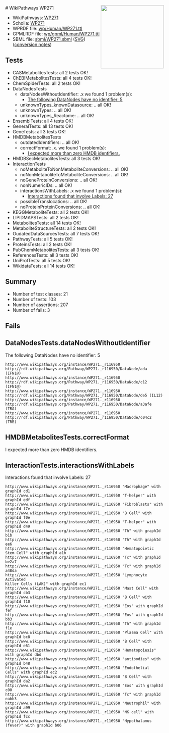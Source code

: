 <img style="float: right; width: 200px" src="../logo.png" />
# WikiPathways WP271

* WikiPathways: [WP271](https://identifiers.org/wikipathways:WP271)
* Scholia: [WP271](https://scholia.toolforge.org/wikipathways/WP271)
* WPRDF file: [wp/Human/WP271.ttl](../wp/Human/WP271.ttl)
* GPMLRDF file: [wp/gpml/Human/WP271.ttl](../wp/gpml/Human/WP271.ttl)
* SBML file: [sbml/WP271.sbml](../sbml/WP271.sbml) ([SVG](../sbml/WP271.svg)) ([conversion notes](../sbml/WP271.txt))

## Tests
* CASMetabolitesTests: all 2 tests OK!
* ChEBIMetabolitesTests: all 4 tests OK!
* ChemSpiderTests: all 2 tests OK!
* DataNodesTests
    * dataNodesWithoutIdentifier: .x we found 1 problem(s):
        * [The following DataNodes have no identifier: 5](#d2d32fa4)
    * unknownTypes_knownDatasource: .. all OK!
    * unknownTypes: .. all OK!
    * unknownTypes_Reactome: .. all OK!
* EnsemblTests: all 4 tests OK!
* GeneralTests: all 13 tests OK!
* GeneTests: all 3 tests OK!
* HMDBMetabolitesTests
    * outdatedIdentifiers: .. all OK!
    * correctFormat: .x. we found 1 problem(s):
        * [I expected more than zero HMDB identifiers.](#ad154c1e)
* HMDBSecMetabolitesTests: all 3 tests OK!
* InteractionTests
    * noMetaboliteToNonMetaboliteConversions: .. all OK!
    * noNonMetaboliteToMetaboliteConversions: .. all OK!
    * noGeneProteinConversions: .. all OK!
    * nonNumericIDs: .. all OK!
    * interactionsWithLabels: .x we found 1 problem(s):
        * [Interactions found that involve Labels: 27](#fe97a8de)
    * possibleTranslocations: .. all OK!
    * noProteinProteinConversions: .. all OK!
* KEGGMetaboliteTests: all 2 tests OK!
* LIPIDMAPSTests: all 2 tests OK!
* MetabolitesTests: all 14 tests OK!
* MetaboliteStructureTests: all 2 tests OK!
* OudatedDataSourcesTests: all 7 tests OK!
* PathwayTests: all 5 tests OK!
* ProteinsTests: all 2 tests OK!
* PubChemMetabolitesTests: all 3 tests OK!
* ReferencesTests: all 3 tests OK!
* UniProtTests: all 5 tests OK!
* WikidataTests: all 14 tests OK!


## Summary

* Number of test classes: 21
* Number of tests: 103
* Number of assertions: 207
* Number of fails: 3

## Fails

<a name="d2d32fa4" />

## DataNodesTests.dataNodesWithoutIdentifier

The following DataNodes have no identifier: 5
```
http://www.wikipathways.org/instance/WP271._r116950 http://rdf.wikipathways.org/Pathway/WP271._r116950/DataNode/ada (IFN1@)
http://www.wikipathways.org/instance/WP271._r116950 http://rdf.wikipathways.org/Pathway/WP271._r116950/DataNode/c12 (IFN1@)
http://www.wikipathways.org/instance/WP271._r116950 http://rdf.wikipathways.org/Pathway/WP271._r116950/DataNode/de5 (IL12)
http://www.wikipathways.org/instance/WP271._r116950 http://rdf.wikipathways.org/Pathway/WP271._r116950/DataNode/a3afe (TRA)
http://www.wikipathways.org/instance/WP271._r116950 http://rdf.wikipathways.org/Pathway/WP271._r116950/DataNode/c04c2 (TRB)
```

<a name="ad154c1e" />

## HMDBMetabolitesTests.correctFormat

I expected more than zero HMDB identifiers.
<a name="fe97a8de" />

## InteractionTests.interactionsWithLabels

Interactions found that involve Labels: 27
```
http://www.wikipathways.org/instance/WP271._r116950 "Macrophage" with graphId cd1
http://www.wikipathways.org/instance/WP271._r116950 "T-helper" with graphId edf
http://www.wikipathways.org/instance/WP271._r116950 "Fibroblasts" with graphId f7e
http://www.wikipathways.org/instance/WP271._r116950 "B Cell" with graphId f0e
http://www.wikipathways.org/instance/WP271._r116950 "T-helper" with graphId d49
http://www.wikipathways.org/instance/WP271._r116950 "Th" with graphId b1b
http://www.wikipathways.org/instance/WP271._r116950 "Th" with graphId ee6
http://www.wikipathways.org/instance/WP271._r116950 "Hematopoietic Stem Cell" with graphId a1b
http://www.wikipathways.org/instance/WP271._r116950 "Tc" with graphId be2a7
http://www.wikipathways.org/instance/WP271._r116950 "Tc" with graphId a48da
http://www.wikipathways.org/instance/WP271._r116950 "Lymphocyte Activated
Killer Cells (LAK)" with graphId ec1
http://www.wikipathways.org/instance/WP271._r116950 "Mast Cell" with graphId cb3
http://www.wikipathways.org/instance/WP271._r116950 "B Cell" with graphId f10
http://www.wikipathways.org/instance/WP271._r116950 "Eos" with graphId fef
http://www.wikipathways.org/instance/WP271._r116950 "Eos" with graphId bb3
http://www.wikipathways.org/instance/WP271._r116950 "Th" with graphId f1e
http://www.wikipathways.org/instance/WP271._r116950 "Plasma Cell" with graphId bc8
http://www.wikipathways.org/instance/WP271._r116950 "B Cell" with graphId e61
http://www.wikipathways.org/instance/WP271._r116950 "Hematopoiesis" with graphId dbd
http://www.wikipathways.org/instance/WP271._r116950 "antibodies" with graphId b48
http://www.wikipathways.org/instance/WP271._r116950 "Endothelial Cells" with graphId ec2
http://www.wikipathways.org/instance/WP271._r116950 "B Cell" with graphId da2
http://www.wikipathways.org/instance/WP271._r116950 "Eos" with graphId c00
http://www.wikipathways.org/instance/WP271._r116950 "Tc" with graphId eabb3
http://www.wikipathways.org/instance/WP271._r116950 "Neutrophil" with graphId a99
http://www.wikipathways.org/instance/WP271._r116950 "NK cell" with graphId fcc
http://www.wikipathways.org/instance/WP271._r116950 "Hypothalamus
(fever)" with graphId b06
```

